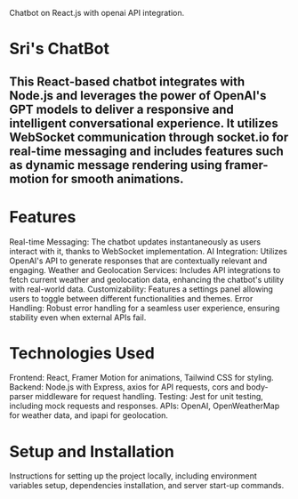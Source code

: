 Chatbot on React.js with openai API integration.
# Sri's ChatBot
## This React-based chatbot integrates with Node.js and leverages the power of OpenAI's GPT models to deliver a responsive and intelligent conversational experience. It utilizes WebSocket communication through socket.io for real-time messaging and includes features such as dynamic message rendering using framer-motion for smooth animations.

# Features
Real-time Messaging: The chatbot updates instantaneously as users interact with it, thanks to WebSocket implementation.
AI Integration: Utilizes OpenAI's API to generate responses that are contextually relevant and engaging.
Weather and Geolocation Services: Includes API integrations to fetch current weather and geolocation data, enhancing the chatbot's utility with real-world data.
Customizability: Features a settings panel allowing users to toggle between different functionalities and themes.
Error Handling: Robust error handling for a seamless user experience, ensuring stability even when external APIs fail.
# Technologies Used
Frontend: React, Framer Motion for animations, Tailwind CSS for styling.
Backend: Node.js with Express, axios for API requests, cors and body-parser middleware for request handling.
Testing: Jest for unit testing, including mock requests and responses.
APIs: OpenAI, OpenWeatherMap for weather data, and ipapi for geolocation.
# Setup and Installation
Instructions for setting up the project locally, including environment variables setup, dependencies installation, and server start-up commands.
